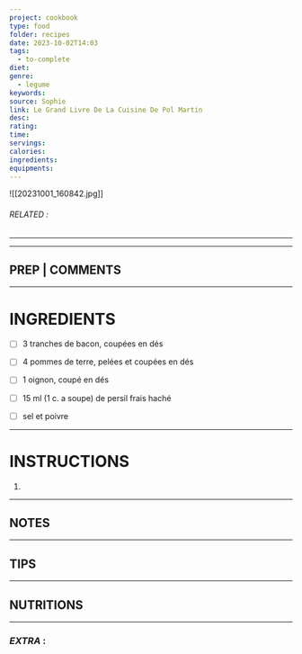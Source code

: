 ```yaml
---
project: cookbook
type: food
folder: recipes
date: 2023-10-02T14:03
tags:
  - to-complete
diet: 
genre:
  - legume
keywords: 
source: Sophie
link: Le Grand Livre De La Cuisine De Pol Martin
desc: 
rating: 
time: 
servings: 
calories: 
ingredients: 
equipments:
---
```

![[20231001_160842.jpg]]

###### *RELATED* : 
---


---
## PREP | COMMENTS



---
# INGREDIENTS

- [ ] 3 tranches de bacon, coupées en dés
- [ ] 4 pommes de terre, pelées et coupées en dés
- [ ] 1 oignon, coupé en dés
- [ ] 15 ml (1 c. a soupe) de persil frais haché
- [ ] sel et poivre


---
# INSTRUCTIONS

1. 

---
## NOTES



---
## TIPS



---
## NUTRITIONS



---
### *EXTRA* :



